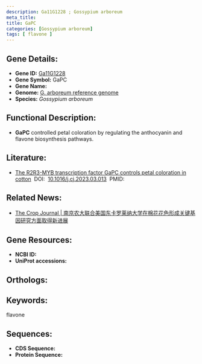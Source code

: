 ```yaml
---
description: Ga11G1228 ; Gossypium arboreum
meta_title:
title: GaPC
categories: [Gossypium arboreum]
tags: [ flavone ]
---
```


## Gene Details:
- **Gene ID:**	[Ga11G1228]()
- **Gene Symbol:** GaPC
- **Gene Name:** 
- **Genome:** [G. arboreum reference genome ]()
- **Species:** *Gossypium arboreum*

## Functional Description:
   - **GaPC** controlled petal coloration by regulating the anthocyanin and flavone biosynthesis pathways.

## Literature:
   - [The R2R3-MYB transcription factor GaPC controls petal coloration in cotton]( https://www.sciencedirect.com/science/article/pii/S2214514123000442#b0080)&nbsp;&nbsp;DOI:&nbsp;&nbsp;[10.1016/j.cj.2023.03.013](https://www.sciencedirect.com/science/article/pii/S2214514123000442#b0080)&nbsp;&nbsp;PMID:&nbsp;&nbsp;[](https://pubmed.ncbi.nlm.nih.gov//)

## Related News:
   - [The Crop Journal | 南京农大联合美国东卡罗莱纳大学在棉花花色形成关键基因研究方面取得新进展](https://mp.weixin.qq.com/s/83ui7Bi5vXJzgpatbDVFOQ)

## Gene Resources:
- **NCBI ID:** [](https://www.ncbi.nlm.nih.gov/gene/?term=)
- **UniProt accessions:** [](https://www.uniprot.org/uniprotkb//entry)

## Orthologs:


## Keywords:
flavone

## Sequences:
- **CDS Sequence:**
- **Protein Sequence:**
